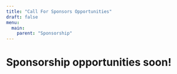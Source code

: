 ```yaml
---
title: "Call For Sponsors Opportunities"
draft: false
menu:
  main:
    parent: "Sponsorship"
---
```


# Sponsorship opportunities soon!
